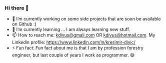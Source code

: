 ### Hi there 👋

- 🔭 I’m currently working on some side projects that are soon be available on Github :)
- 🌱 I’m currently learning ... I am always learning new stuff.
- 📫 How to reach me: 
      kdivus@gmail.com OR kdivus@hotmail.com.
My Linkedin profile:     https://www.linkedin.com/in/kresimir-divic/
- ⚡ Fun fact: Fun fact about me is that I am by profession forestry engineer, but last couple of years I work as programmer. 😄 

